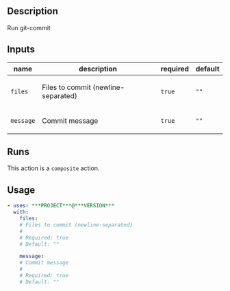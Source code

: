 ## Description

Run git-commit

## Inputs

| name | description | required | default |
| --- | --- | --- | --- |
| `files` | <p>Files to commit (newline-separated)</p> | `true` | `""` |
| `message` | <p>Commit message</p> | `true` | `""` |


## Runs

This action is a `composite` action.

## Usage

```yaml
- uses: ***PROJECT***@***VERSION***
  with:
    files:
    # Files to commit (newline-separated)
    #
    # Required: true
    # Default: ""

    message:
    # Commit message
    #
    # Required: true
    # Default: ""
```



